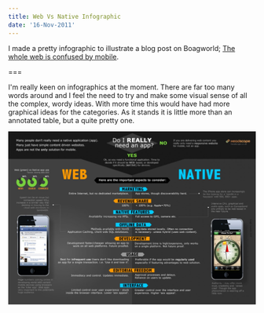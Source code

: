 ```yaml
---
title: Web Vs Native Infographic
date: '16-Nov-2011'
---
```


I made a pretty infographic to illustrate a blog post on Boagworld; [The whole web is confused by mobile](http://boagworld.com/business-strategy/the-whole-web-is-confused-by-mobile/).

===

I'm really keen on infographics at the moment. There are far too many words around and I feel the need to try and make some visual sense of all the complex, wordy ideas. With more time this would have had more graphical ideas for the categories. As it stands it is little more than an annotated table, but a quite pretty one.

![Web vs Native Infographic](infographic.jpg)